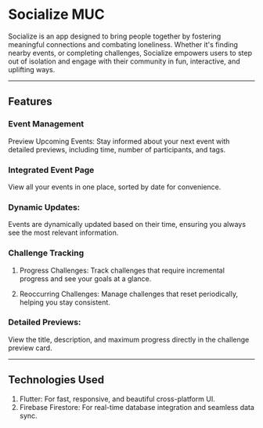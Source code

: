 # Socialize MUC

Socialize is an app designed to bring people together by fostering meaningful connections and combating loneliness.
Whether it's finding nearby events, or completing challenges, Socialize empowers users to step out of isolation and
engage with their community in fun, interactive, and uplifting ways.

---

## Features

### Event Management

Preview Upcoming Events: Stay informed about your next event with detailed previews, including time, number of
participants, and
tags.

### Integrated Event Page

View all your events in one place, sorted by date for convenience.

### Dynamic Updates:

Events are dynamically updated based on their time, ensuring you always see the most relevant information.

### Challenge Tracking

1. Progress Challenges: Track challenges that require incremental progress and see your goals at a glance.

2. Reoccurring Challenges: Manage challenges that reset periodically, helping you stay consistent.

### Detailed Previews:

View the title, description, and maximum progress directly in the challenge preview card.

---

## Technologies Used

1. Flutter: For fast, responsive, and beautiful cross-platform UI.
2. Firebase Firestore: For real-time database integration and seamless data sync.
